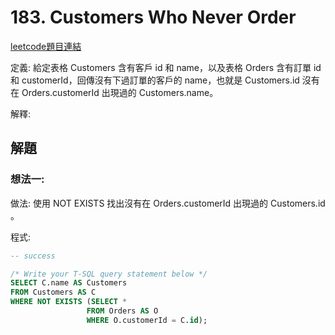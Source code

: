 # 183. Customers Who Never Order

[leetcode題目連結](https://leetcode.com/problems/customers-who-never-order/)

定義: 給定表格 Customers 含有客戶 id 和 name，以及表格 Orders 含有訂單 id 和 customerId，回傳沒有下過訂單的客戶的 name，也就是 Customers.id 沒有在 Orders.customerId 出現過的 Customers.name。

解釋: 

## 解題

### 想法一:

做法: 使用 NOT EXISTS 找出沒有在 Orders.customerId 出現過的 Customers.id 。

程式:

```sql
-- success

/* Write your T-SQL query statement below */
SELECT C.name AS Customers
FROM Customers AS C
WHERE NOT EXISTS (SELECT *
                 FROM Orders AS O
                 WHERE O.customerId = C.id);

```